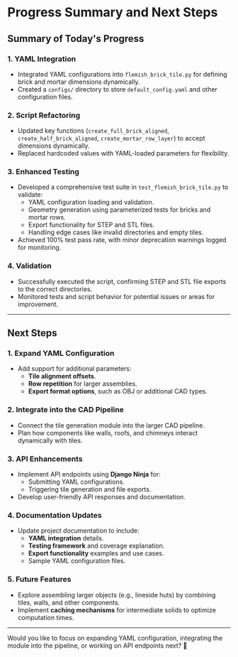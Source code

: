 # **Progress Summary and Next Steps**

## **Summary of Today's Progress**

### 1. **YAML Integration**
- Integrated YAML configurations into `flemish_brick_tile.py` for defining brick and mortar dimensions dynamically.
- Created a `configs/` directory to store `default_config.yaml` and other configuration files.

### 2. **Script Refactoring**
- Updated key functions (`create_full_brick_aligned`, `create_half_brick_aligned`, `create_mortar_row_layer`) to accept dimensions dynamically.
- Replaced hardcoded values with YAML-loaded parameters for flexibility.

### 3. **Enhanced Testing**
- Developed a comprehensive test suite in `test_flemish_brick_tile.py` to validate:
  - YAML configuration loading and validation.
  - Geometry generation using parameterized tests for bricks and mortar rows.
  - Export functionality for STEP and STL files.
  - Handling edge cases like invalid directories and empty tiles.
- Achieved 100% test pass rate, with minor deprecation warnings logged for monitoring.

### 4. **Validation**
- Successfully executed the script, confirming STEP and STL file exports to the correct directories.
- Monitored tests and script behavior for potential issues or areas for improvement.

---

## **Next Steps**

### 1. **Expand YAML Configuration**
- Add support for additional parameters:
  - **Tile alignment offsets**.
  - **Row repetition** for larger assemblies.
  - **Export format options**, such as OBJ or additional CAD types.

### 2. **Integrate into the CAD Pipeline**
- Connect the tile generation module into the larger CAD pipeline.
- Plan how components like walls, roofs, and chimneys interact dynamically with tiles.

### 3. **API Enhancements**
- Implement API endpoints using **Django Ninja** for:
  - Submitting YAML configurations.
  - Triggering tile generation and file exports.
- Develop user-friendly API responses and documentation.

### 4. **Documentation Updates**
- Update project documentation to include:
  - **YAML integration** details.
  - **Testing framework** and coverage explanation.
  - **Export functionality** examples and use cases.
  - Sample YAML configuration files.

### 5. **Future Features**
- Explore assembling larger objects (e.g., lineside huts) by combining tiles, walls, and other components.
- Implement **caching mechanisms** for intermediate solids to optimize computation times.

---

Would you like to focus on expanding YAML configuration, integrating the module into the pipeline, or working on API endpoints next? 🚀
